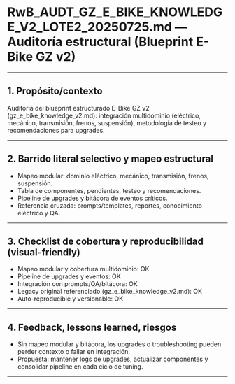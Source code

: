 # RwB_AUDT_GZ_E_BIKE_KNOWLEDGE_V2_LOTE2_20250725.md — Auditoría estructural (Blueprint E-Bike GZ v2)

---

## 1. Propósito/contexto
Auditoría del blueprint estructurado E-Bike GZ v2 (gz_e_bike_knowledge_v2.md): integración multidominio (eléctrico, mecánico, transmisión, frenos, suspensión), metodología de testeo y recomendaciones para upgrades.

---

## 2. Barrido literal selectivo y mapeo estructural
- Mapeo modular: dominio eléctrico, mecánico, transmisión, frenos, suspensión.
- Tabla de componentes, pendientes, testeo y recomendaciones.
- Pipeline de upgrades y bitácora de eventos críticos.
- Referencia cruzada: prompts/templates, reportes, conocimiento eléctrico y QA.

---

## 3. Checklist de cobertura y reproducibilidad (visual-friendly)
- Mapeo modular y cobertura multidominio: OK
- Pipeline de upgrades y eventos: OK
- Integración con prompts/QA/bitácora: OK
- Legacy original referenciado (gz_e_bike_knowledge_v2.md): OK
- Auto-reproducible y versionable: OK

---

## 4. Feedback, lessons learned, riesgos
- Sin mapeo modular y bitácora, los upgrades o troubleshooting pueden perder contexto o fallar en integración.
- Propuesta: mantener logs de upgrades, actualizar componentes y consolidar pipeline en cada ciclo de tuning.

---

